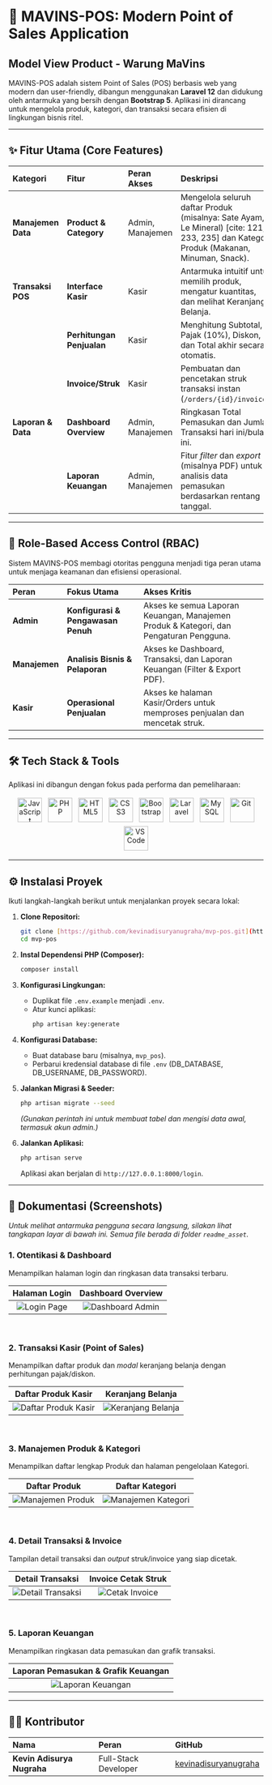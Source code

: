 # 🚀 MAVINS-POS: Modern Point of Sales Application

## Model View Product - Warung MaVins

MAVINS-POS adalah sistem Point of Sales (POS) berbasis web yang modern dan user-friendly, dibangun menggunakan **Laravel 12** dan didukung oleh antarmuka yang bersih dengan **Bootstrap 5**. Aplikasi ini dirancang untuk mengelola produk, kategori, dan transaksi secara efisien di lingkungan bisnis ritel.

---

## ✨ Fitur Utama (Core Features)

| Kategori           | Fitur                     | Peran Akses      | Deskripsi                                                                                                                              |
| :----------------- | :------------------------ | :--------------- | :------------------------------------------------------------------------------------------------------------------------------------- |
| **Manajemen Data** | **Product & Category**    | Admin, Manajemen | Mengelola seluruh daftar Produk (misalnya: Sate Ayam, Le Mineral) [cite: 121, 233, 235] dan Kategori Produk (Makanan, Minuman, Snack). |
| **Transaksi POS**  | **Interface Kasir**       | Kasir            | Antarmuka intuitif untuk memilih produk, mengatur kuantitas, dan melihat Keranjang Belanja.                                            |
|                    | **Perhitungan Penjualan** | Kasir            | Menghitung Subtotal, Pajak (10%), Diskon, dan Total akhir secara otomatis.                                                             |
|                    | **Invoice/Struk**         | Kasir            | Pembuatan dan pencetakan struk transaksi instan (`/orders/{id}/invoice`).                                                              |
| **Laporan & Data** | **Dashboard Overview**    | Admin, Manajemen | Ringkasan Total Pemasukan dan Jumlah Transaksi hari ini/bulan ini.                                                                     |
|                    | **Laporan Keuangan**      | Admin, Manajemen | Fitur _filter_ dan _export_ (misalnya PDF) untuk analisis data pemasukan berdasarkan rentang tanggal.                                  |

---

## 👥 Role-Based Access Control (RBAC)

Sistem MAVINS-POS membagi otoritas pengguna menjadi tiga peran utama untuk menjaga keamanan dan efisiensi operasional.

| Peran         | Fokus Utama                        | Akses Kritis                                                                           |
| :------------ | :--------------------------------- | :------------------------------------------------------------------------------------- |
| **Admin**     | **Konfigurasi & Pengawasan Penuh** | Akses ke semua Laporan Keuangan, Manajemen Produk & Kategori, dan Pengaturan Pengguna. |
| **Manajemen** | **Analisis Bisnis & Pelaporan**    | Akses ke Dashboard, Transaksi, dan Laporan Keuangan (Filter & Export PDF).             |
| **Kasir**     | **Operasional Penjualan**          | Akses ke halaman Kasir/Orders untuk memproses penjualan dan mencetak struk.            |

---

## 🛠️ Tech Stack & Tools

Aplikasi ini dibangun dengan fokus pada performa dan pemeliharaan:

<div align='center'>
  <img src="https://cdn.jsdelivr.net/gh/devicons/devicon@latest/icons/javascript/javascript-original.svg" alt="JavaScript" width="48" height="48" style="margin: 4px;" />
  <img src="https://cdn.jsdelivr.net/gh/devicons/devicon@latest/icons/php/php-original.svg" alt="PHP" width="48" height="48" style="margin: 4px;" />
  <img src="https://cdn.jsdelivr.net/gh/devicons/devicon@latest/icons/html5/html5-original.svg" alt="HTML5" width="48" height="48" style="margin: 4px;" />
  <img src="https://cdn.jsdelivr.net/gh/devicons/devicon@latest/icons/css3/css3-original.svg" alt="CSS3" width="48" height="48" style="margin: 4px;" />
  <img src="https://cdn.jsdelivr.net/gh/devicons/devicon@latest/icons/bootstrap/bootstrap-plain.svg" alt="Bootstrap" width="48" height="48" style="margin: 4px;" />
  <img src="https://cdn.jsdelivr.net/gh/devicons/devicon@latest/icons/laravel/laravel-original.svg" alt="Laravel" width="48" height="48" style="margin: 4px;" />
  <img src="https://cdn.jsdelivr.net/gh/devicons/devicon@latest/icons/mysql/mysql-original.svg" alt="MySQL" width="48" height="48" style="margin: 4px;" />
  <img src="https://www.vectorlogo.zone/logos/git-scm/git-scm-icon.svg" alt="Git" width="48" height="48" style="margin: 4px;" />
  <img src="https://www.vectorlogo.zone/logos/visualstudio_code/visualstudio_code-icon.svg" alt="VS Code" width="48" height="48" style="margin: 4px;" />
</div>

---

## ⚙️ Instalasi Proyek

Ikuti langkah-langkah berikut untuk menjalankan proyek secara lokal:

1.  **Clone Repositori:**

    ```bash
    git clone [https://github.com/kevinadisuryanugraha/mvp-pos.git](https://github.com/kevinadisuryanugraha/mvp-pos.git)
    cd mvp-pos
    ```

2.  **Instal Dependensi PHP (Composer):**

    ```bash
    composer install
    ```

3.  **Konfigurasi Lingkungan:**

    -   Duplikat file `.env.example` menjadi `.env`.
    -   Atur kunci aplikasi:
        ```bash
        php artisan key:generate
        ```

4.  **Konfigurasi Database:**

    -   Buat database baru (misalnya, `mvp_pos`).
    -   Perbarui kredensial database di file `.env` (DB_DATABASE, DB_USERNAME, DB_PASSWORD).

5.  **Jalankan Migrasi & Seeder:**

    ```bash
    php artisan migrate --seed
    ```

    _(Gunakan perintah ini untuk membuat tabel dan mengisi data awal, termasuk akun admin.)_

6.  **Jalankan Aplikasi:**
    ```bash
    php artisan serve
    ```
    Aplikasi akan berjalan di `http://127.0.0.1:8000/login`.

---

## 📸 Dokumentasi (Screenshots)

_Untuk melihat antarmuka pengguna secara langsung, silakan lihat tangkapan layar di bawah ini. Semua file berada di folder `readme_asset`._

### 1. Otentikasi & Dashboard

Menampilkan halaman login dan ringkasan data transaksi terbaru.

|                                                        Halaman Login                                                         |                                                          Dashboard Overview                                                           |
| :--------------------------------------------------------------------------------------------------------------------------: | :-----------------------------------------------------------------------------------------------------------------------------------: |
| ![Login Page](https://raw.githubusercontent.com/kevinadisuryanugraha/Point_of_Sales_Application/main/readme_asset/login.png) | ![Dashboard Admin](https://raw.githubusercontent.com/kevinadisuryanugraha/Point_of_Sales_Application/main/readme_asset/dashboard.png) |

<br/>

### 2. Transaksi Kasir (Point of Sales)

Menampilkan daftar produk dan _modal_ keranjang belanja dengan perhitungan pajak/diskon.

|                                                             Daftar Produk Kasir                                                              |                                                               Keranjang Belanja                                                               |
| :------------------------------------------------------------------------------------------------------------------------------------------: | :-------------------------------------------------------------------------------------------------------------------------------------------: |
| ![Daftar Produk Kasir](https://raw.githubusercontent.com/kevinadisuryanugraha/Point_of_Sales_Application/main/readme_asset/kasir.png) | ![Keranjang Belanja](https://raw.githubusercontent.com/kevinadisuryanugraha/Point_of_Sales_Application/main/readme_asset/keranjang.png) |

<br/>

### 3. Manajemen Produk & Kategori

Menampilkan daftar lengkap Produk dan halaman pengelolaan Kategori.

|                                                               Daftar Produk                                                                |                                                             Daftar Kategori                                                             |
| :----------------------------------------------------------------------------------------------------------------------------------------: | :-------------------------------------------------------------------------------------------------------------------------------------: |
| ![Manajemen Produk](https://raw.githubusercontent.com/kevinadisuryanugraha/Point_of_Sales_Application/main/readme_asset/produk.png) | ![Manajemen Kategori](https://raw.githubusercontent.com/kevinadisuryanugraha/Point_of_Sales_Application/main/readme_asset/kategori.png) |

<br/>

### 4. Detail Transaksi & Invoice

Tampilan detail transaksi dan _output_ struk/invoice yang siap dicetak.

|                                                               Detail Transaksi                                                                |                                                        Invoice Cetak Struk                                                        |
| :-------------------------------------------------------------------------------------------------------------------------------------------: | :-------------------------------------------------------------------------------------------------------------------------------: |
| ![Detail Transaksi](https://raw.githubusercontent.com/kevinadisuryanugraha/Point_of_Sales_Application/main/readme_asset/detailTransaksi.png) | ![Cetak Invoice](https://raw.githubusercontent.com/kevinadisuryanugraha/Point_of_Sales_Application/main/readme_asset/invoice.png) |

<br/>

### 5. Laporan Keuangan

Menampilkan ringkasan data pemasukan dan grafik transaksi.

|                                                          Laporan Pemasukan & Grafik Keuangan                                                           |                                                                                                                             
| :----------------------------------------------------------------------------------------------------------------------------------: |
| ![Laporan Keuangan](https://raw.githubusercontent.com/kevinadisuryanugraha/Point_of_Sales_Application/main/readme_asset/laporanuang.png) | ![Grafik Keuangan]

---

## 👨‍💻 Kontributor

| Nama                       | Peran                | GitHub                                                          |
| :------------------------- | :------------------- | :-------------------------------------------------------------- |
| **Kevin Adisurya Nugraha** | Full-Stack Developer | [kevinadisuryanugraha](https://github.com/kevinadisuryanugraha) |
